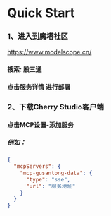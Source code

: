 # Quick Start

### 1、进入到魔塔社区 
https://www.modelscope.cn/

#### 搜索: 股三通

#### 点击服务详情 进行部署

### 2、下载Cherry Studio客户端

#### 点击MCP设置-添加服务

##### 例如：
```JSON
{
  "mcpServers": {
    "mcp-gusantong-data": {
      "type": "sse",
      "url": "服务地址"
    }
  }
}
```